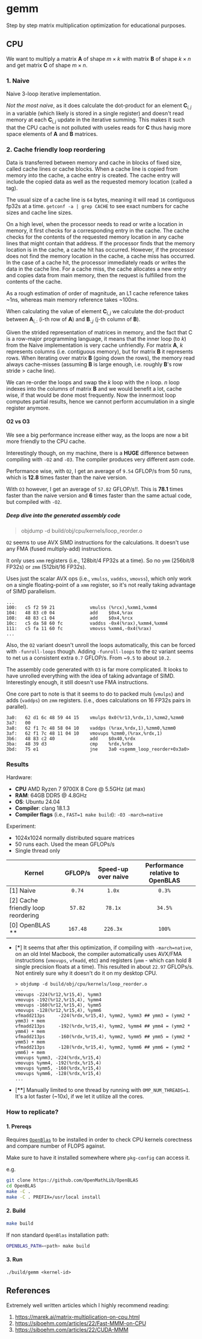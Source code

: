 # gemm
Step by step matrix multiplication optimization for educational purposes.

## CPU

We want to multiply a matrix $\boldsymbol{A}$ of shape $m \times k$ with matrix $\boldsymbol{B}$ of shape $k \times n$ and get matrix $\boldsymbol{C}$ of shape $m \times n$.

### 1. Naive 
Naive 3-loop iterative implementation.

*Not the most naive*, as it does calculate the dot-product for an element $\boldsymbol{C}_{i,j}$ in a variable (which likely is stored in a single register) and doesn't read memory at each $\boldsymbol{C}_{i,j}$ update in the iterative summing. This makes it such that the CPU cache is not polluted with useles reads for $\boldsymbol{C}$ thus havig more space elements of $\boldsymbol{A}$ and $\boldsymbol{B}$ matrices.

### 2. Cache friendly loop reordering

Data is transferred between memory and cache in blocks of fixed size, called cache lines or cache blocks. When a cache line is copied from memory into the cache, a cache entry is created. The cache entry will include the copied data as well as the requested memory location (called a tag).

The usual size of a cache line is `64` bytes, meaning it will read `16` contiguous fp32s at a time. `getconf -a | grep CACHE` to see exact numbers for cache sizes and cache line sizes. 

On a high level, when the processor needs to read or write a location in memory, it first checks for a corresponding entry in the cache. The cache checks for the contents of the requested memory location in any cache lines that might contain that address. If the processor finds that the memory location is in the cache, a cache hit has occurred. However, if the processor does not find the memory location in the cache, a cache miss has occurred. In the case of a cache hit, the processor immediately reads or writes the data in the cache line. For a cache miss, the cache allocates a new entry and copies data from main memory, then the request is fulfilled from the contents of the cache.

As a rough estimation of order of magnitude, an L1 cache reference takes ~1ns, whereas main memory reference takes ~100ns.

When calculating the value of element $\boldsymbol{C}_{i,j}$ we calculate the dot-product between $\boldsymbol{A}_{i,:}$ (i-th row of $\boldsymbol{A}$) and $\boldsymbol{B}_{:,j}$ (j-th column of $\boldsymbol{B}$).

Given the strided representation of matrices in memory, and the fact that C is a row-major programming language, it means that the inner loop (to $k$) from the Naive implementation is very cache unfriendly.
For matrix $\boldsymbol{A}$, $k$ represents columns (i.e. contiguous memory), but for matrix $\boldsymbol{B}$ it represents rows.
When iterating over matrix $\boldsymbol{B}$ (going down the rows), the memory read always cache-misses (assuming $\boldsymbol{B}$ is large enough, i.e. roughly $\boldsymbol{B}$'s row stride > cache line).

We can re-order the loops and swap the $k$ loop with the $n$ loop. $n$ loop indexes into the columns of matrix $\boldsymbol{B}$ and we would benefit a lot, cache wise, if that would be done most frequently. 
Now the innermost loop computes partial results, hence we cannot perform accumulation in a single register anymore.

#### O2 vs O3
We see a big performance increase either way, as the loops are now a bit more friendly to the CPU cache.

Interestingly though, on my machine, there is a **HUGE** difference between compiling with `-O2` and `-O3`. The compiler produces very different asm code.

Performance wise, with `O2`, I get an average of `9.54` GFLOP/s from 50 runs, which is **12.8** times faster than the naive version.

With `O3` however, I get an average of `57.82` GFLOP/s!!. This is **78.1** times faster than the naive version and **6** times faster than the same actual code, but compiled with `-O2`.

##### Deep dive into the generated assembly code

> objdump -d build/obj/cpu/kernels/loop_reorder.o 

`O2` seems to use AVX SIMD instructions for the calculations. It doesn't use any FMA (fused multiply-add) instructions.

It only uses `xmm` registers (i.e., 128bit/4 FP32s at a time). So no `ymm` (256bit/8 FP32s) or `zmm` (512bit/16 FP32s).

Uses just the scalar AVX ops (i.e., `vmulss`, `vaddss`, `vmovss`), which only work on a single floating-point of a `xmm` register, so it's not really taking advantage of SIMD parallelism.

```
...
100:   c5 f2 59 21             vmulss (%rcx),%xmm1,%xmm4
104:   48 83 c0 04             add    $0x4,%rax
108:   48 83 c1 04             add    $0x4,%rcx
10c:   c5 da 58 60 fc          vaddss -0x4(%rax),%xmm4,%xmm4
111:   c5 fa 11 60 fc          vmovss %xmm4,-0x4(%rax)
...
```

Also, the `O2` variant doesn't unroll the loops automatically, this can be forced with `-funroll-loops` though. 
Adding `-funroll-loops` to the `O2` variant seems to net us a consistent extra `0.7` GFLOP/s. From ~`9.5` to about `10.2`.

The assembly code generated with `O3` is far more complicated. It looks to have unrolled everything with the idea of taking advantage of SIMD. Interestingly enough, it still doesn't use FMA instructions.

One core part to note is that it seems to do to packed muls (`vmulps`) and adds (`vaddps`) on `zmm` registers. (i.e., does calculations on 16 FP32s pairs in parallel).
```
3a0:   62 d1 6c 48 59 44 15    vmulps 0x0(%r13,%rdx,1),%zmm2,%zmm0  
3a7:   00                                                                         
3a8:   62 f1 7c 48 58 04 10    vaddps (%rax,%rdx,1),%zmm0,%zmm0
3af:   62 f1 7c 48 11 04 10    vmovups %zmm0,(%rax,%rdx,1)     
3b6:   48 83 c2 40             add    $0x40,%rdx     
3ba:   48 39 d3                cmp    %rdx,%rbx                
3bd:   75 e1                   jne    3a0 <sgemm_loop_reorder+0x3a0>
```

### Results

Hardware:
* **CPU** AMD Ryzen 7 9700X 8 Core @ 5.5GHz (at max)
* **RAM**: 64GB DDR5 @ 4.8GHz
* **OS**: Ubuntu 24.04
* **Compiler**: clang 18.1.3
* **Compiler flags** (i.e., `FAST=1 make build`): `-O3 -march=native`

Experiment:
* 1024x1024 normally distributed square matrices
* 50 runs each. Used the mean GFLOPs/s
* Single thread only

| **Kernel** 	                     | **GFLOP/s** | **Speed-up over naive**     |**Performance relative to OpenBLAS**|
|------------------------------------|:------------:|:---------------------------:|:----------------------------------:|
| [1] Naive      	                 |`0.74`        |`1.0x`                       |`0.3%`                              |
| [2] Cache friendly loop reordering |`57.82`       |`78.1x`                      |`34.5%`                             |
| [0] OpenBLAS **  	                 |`167.48`      |`226.3x`                     |`100%`                              |


* [**\***] It seems that after this optimization, if compiling with `-march=native`, on an old Intel Macbook, the compiler automatically uses AVX/FMA instructions (`vmovups`, `vfmadd`, etc) and registers (`ymm` - which can hold 8 single precision floats at a time). This resulted in about `22.97` GFLOPs/s. Not entirely sure why it doesn't do it on my desktop CPU.
    ```
    > objdump -d build/obj/cpu/kernels/loop_reorder.o
    ...
    vmovups -224(%r12,%r15,4), %ymm3
    vmovups -192(%r12,%r15,4), %ymm4         
    vmovups -160(%r12,%r15,4), %ymm5         
    vmovups -128(%r12,%r15,4), %ymm6
    vfmadd213ps     -224(%rdx,%r15,4), %ymm2, %ymm3 ## ymm3 = (ymm2 * ymm3) + mem
    vfmadd213ps     -192(%rdx,%r15,4), %ymm2, %ymm4 ## ymm4 = (ymm2 * ymm4) + mem
    vfmadd213ps     -160(%rdx,%r15,4), %ymm2, %ymm5 ## ymm5 = (ymm2 * ymm5) + mem
    vfmadd213ps     -128(%rdx,%r15,4), %ymm2, %ymm6 ## ymm6 = (ymm2 * ymm6) + mem
    vmovups %ymm3, -224(%rdx,%r15,4)                                             
    vmovups %ymm4, -192(%rdx,%r15,4)                                             
    vmovups %ymm5, -160(%rdx,%r15,4)                                             
    vmovups %ymm6, -128(%rdx,%r15,4)
    ...
    ```

* [**\*\***] Manually limited to one thread by running with `OMP_NUM_THREADS=1`. It's a lot faster (~10x), if we let it utilize all the cores.

### How to replicate?
#### 1. Prereqs
Requires [`OpenBlas`](https://github.com/OpenMathLib/OpenBLAS) to be installed in order to check CPU kernels corectness and compare number of FLOPS against.

Make sure to have it installed somewhere where `pkg-config` can access it.

e.g.
```bash
git clone https://github.com/OpenMathLib/OpenBLAS 
cd OpenBLAS                                   
make -C .                                    
make -C . PREFIX=/usr/local install          
```

#### 2. Build
```bash
make build
```

If non standard `OpenBlas` installation path: 
```bash
OPENBLAS_PATH=<path> make build
```

#### 3. Run
```
./build/gemm <kernel-id>
```

## References
Extremely well written articles which I highly recommend reading:
1. https://marek.ai/matrix-multiplication-on-cpu.html
2. https://siboehm.com/articles/22/Fast-MMM-on-CPU
3. https://siboehm.com/articles/22/CUDA-MMM

